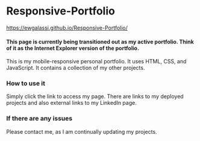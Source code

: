 # Responsive-Portfolio

https://ewgalassi.github.io/Responsive-Portfolio/

#### This page is currently being transitioned out as my active portfolio.  Think of it as the Internet Explorer version of the portfolio.

This is my mobile-responsive personal portfolio.  It uses HTML, CSS, and JavaScript.  It contains a collection of my other projects.

### How to use it
Simply click the link to access my page.  There are links to my deployed projects and also external links to my LinkedIn page.

### If there are any issues
Please contact me, as I am continually updating my projects.
